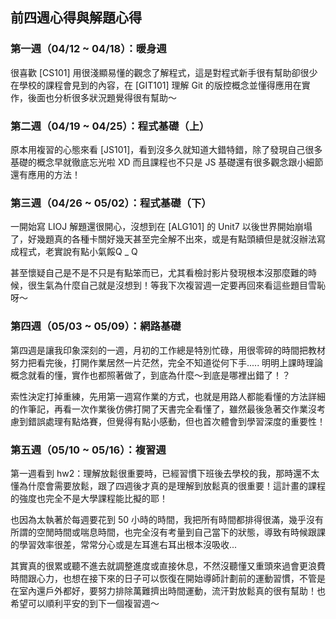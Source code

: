 ## 前四週心得與解題心得


### 第一週（04/12 ~ 04/18）：暖身週

很喜歡 [CS101] 用很淺顯易懂的觀念了解程式，這是對程式新手很有幫助卻很少在學校的課程會見到的內容，在 [GIT101] 理解 Git 的版控概念並懂得應用在實作，後面也分析很多狀況題覺得很有幫助～

### 第二週（04/19 ~ 04/25）：程式基礎（上）

原本用複習的心態來看 [JS101]，看到沒多久就知道大錯特錯，除了發現自己很多基礎的概念早就徹底忘光啦 XD 而且課程也不只是 JS 基礎還有很多觀念跟小細節還有應用的方法！

### 第三週（04/26 ~ 05/02）：程式基礎（下）

一開始寫 LIOJ 解題還很開心，沒想到在 [ALG101] 的 Unit7 以後世界開始崩塌了，好幾題真的各種卡關好幾天甚至完全解不出來，或是有點頭續但是就沒辦法寫成程式，老實說有點小氣餒Q _ Q

甚至懷疑自己是不是不只是有點笨而已，尤其看檢討影片發現根本沒那麼難的時候，很生氣為什麼自己就是沒想到！等我下次複習週一定要再回來看這些題目雪恥呀～

### 第四週（05/03 ~ 05/09）：網路基礎

第四週是讓我印象深刻的一週，月初的工作總是特別忙碌，用很零碎的時間把教材努力把看完後，打開作業居然一片茫然，完全不知道從何下手..... 明明上課時理論概念就看的懂，實作也都照著做了，到底為什麼～到底是哪裡出錯了！？

索性決定打掉重練，先用第一週寫作業的方式，也就是用路人都能看懂的方法詳細的作筆記，再看一次作業後仿佛打開了天書完全看懂了，雖然最後急著交作業沒考慮到錯誤處理有點烙賽，但覺得有點小感動，但也首次體會到學習深度的重要性！

### 第五週（05/10 ~ 05/16）：複習週

第一週看到 hw2：理解放鬆很重要時，已經習慣下班後去學校的我，那時還不太懂為什麼會需要放鬆，跟了四週後才真的是理解到放鬆真的很重要！這計畫的課程的強度也完全不是大學課程能比擬的耶！

也因為太執著於每週要花到 50 小時的時間，我把所有時間都排得很滿，幾乎沒有所謂的空閒時間或喘息時間，也完全沒有考量到自己當下的狀態，導致有時候跟課的學習效率很差，常常分心或是左耳進右耳出根本沒吸收...

其實真的很累或聽不進去就調整進度或直接休息，不然沒聽懂又重頭來過會更浪費時間跟心力，也想在接下來的日子可以恢復在開始導師計劃前的運動習慣，不管是在室內還戶外都好，要努力排除萬難擠出時間運動，流汗對放鬆真的很有幫助！也希望可以順利平安的到下一個複習週～